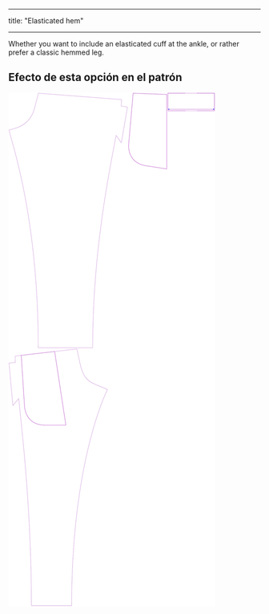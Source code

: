 - - -
title: "Elasticated hem"
- - -

Whether you want to include an elasticated cuff at the ankle, or rather prefer a classic hemmed leg.

## Efecto de esta opción en el patrón

![Esta imagen muestra el efecto de esta opción superponiendo varias variantes que tienen un valor diferente para esta opción](paco_elasticatedhem_sample.svg "Efecto de esta opción en el patrón")
